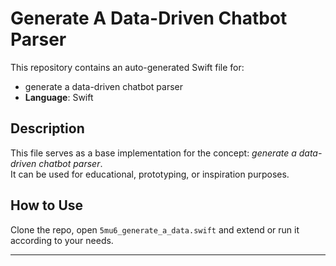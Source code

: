 # Generate A Data-Driven Chatbot Parser

This repository contains an auto-generated Swift file for:

- generate a data-driven chatbot parser
- **Language**: Swift

## Description

This file serves as a base implementation for the concept: *generate a data-driven chatbot parser*.  
It can be used for educational, prototyping, or inspiration purposes.

## How to Use

Clone the repo, open `5mu6_generate_a_data.swift` and extend or run it according to your needs.

---


